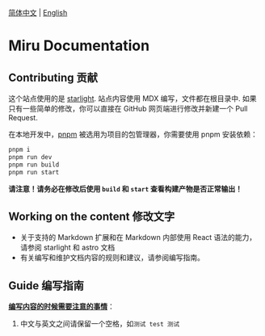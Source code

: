 [简体中文](README.md) | [English](README-en.md)

# Miru Documentation

## Contributing 贡献

这个站点使用的是 [starlight](https://starlight.astro.build/). 站点内容使用 MDX 编写，文件都在根目录中. 如果只有一些简单的修改，你可以直接在 GitHub 网页端进行修改并新建一个 Pull Request.

在本地开发中，[pnpm](https://pnpm.io/) 被选用为项目的包管理器，你需要使用 pnpm 安装依赖：

```bash
pnpm i
pnpm run dev
pnpm run build
pnpm run start
```

**请注意！请务必在修改后使用 `build` 和 `start` 查看构建产物是否正常输出！**

## Working on the content 修改文字

- 关于支持的 Markdown 扩展和在 Markdown 内部使用 React 语法的能力，请参阅 starlight 和 astro 文档
- 有关编写和维护文档内容的规则和建议，请参阅编写指南。

## Guide 编写指南

**<u>编写内容的时候需要注意的事情</u>**：

1. 中文与英文之间请保留一个空格，如`测试 test 测试`
